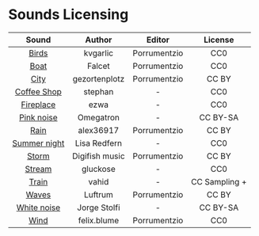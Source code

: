 # Sounds Licensing

| Sound | Author | Editor | License
| :-:  | :-: | :-: | :-:
| [Birds](https://freesound.org/people/kvgarlic/sounds/156826/) | kvgarlic | Porrumentzio | CC0
| [Boat](https://freesound.org/people/Falcet/sounds/439365/) | Falcet | Porrumentzio | CC0
| [City](https://freesound.org/people/gezortenplotz/sounds/44796/) | gezortenplotz | Porrumentzio | CC BY
| [Coffee Shop](https://soundbible.com/1664-Restaurant-Ambiance.html) | stephan | - | CC0
| [Fireplace](https://soundbible.com/1543-Fireplace.html) | ezwa | - | CC0
| [Pink noise](https://es.wikipedia.org/wiki/Archivo:Pink_noise.ogg) | Omegatron | - | CC BY-SA
| [Rain](https://freesound.org/people/alex36917/sounds/524605/) | alex36917 | Porrumentzio | CC BY
| [Summer night](https://soundbible.com/2083-Crickets-Chirping-At-Night.html) | Lisa Redfern | - | CC0 | 
| [Storm](https://freesound.org/people/digifishmusic/sounds/41739/) | Digifish music | Porrumentzio | CC BY
| [Stream](https://freesound.org/people/gluckose/sounds/333987/) | gluckose | - | CC0
| [Train](https://trains.ambient-mixer.com/rainy-train) | vahid | - | CC Sampling +
| [Waves](https://freesound.org/people/Luftrum/sounds/48412/) | Luftrum | Porrumentzio | CC BY
| [White noise](https://commons.wikimedia.org/w/index.php?title=File%3AWhite-noise-sound-20sec-mono-44100Hz.ogg) | Jorge Stolfi | - | CC BY-SA |
| [Wind](https://freesound.org/people/felix.blume/sounds/217506/) | felix.blume | Porrumentzio | CC0
